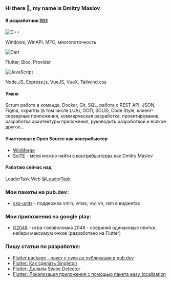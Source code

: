 ### Hi there 👋, my name is Dmitry Maslov

#### Я разработчик 🇷🇺

![C++](https://img.shields.io/badge/c++-15%20лет-%2300599C.svg?style=for-the-badge&logo=c%2B%2B&logoColor=white)

Windows, WinAPI, MFC, многопоточность

![Dart](https://img.shields.io/badge/dart-1%20год-%230175C2.svg?style=for-the-badge&logo=dart&logoColor=white)

Flutter, Bloc, Provider

![JavaScript](https://img.shields.io/badge/javascript-5%20месяцев-%23323330.svg?style=for-the-badge&logo=javascript&logoColor=%23F7DF1E)

Node.JS, Express.js, VueJS, VueX, Tailwind.css

#### Умею

Scrum работа в команде, Docker, Git, SQL, работа с REST API, JSON, Figma, скрипты (в том числе LUA), ООП, SOLID, Code Style, клиент-серверные приложения, коммерческая разработка, проектирование, разработка архитектуры приложения, руководить разработкой и всякое другое...

#### Участвовал в Open Source как контрибьютер

- [WinMerge](https://winmerge.org/)
- [SciTE](https://www.scintilla.org/SciTE.html) - меня можно найти в [контрибьютерах](https://www.scintilla.org/ScintillaHistory.html) как Dmitry Maslov

#### Работаю сейчас над

LeaderTask Web [@LeaderTask](https://github.com/leadertask)

### Мои пакеты на pub.dev:

- [css-units](https://pub.dev/packages/css_units) - поддержка vmin, vmax, vw, vh, rem в виджетах

### Мои приложения на google play:

- [G2048](https://play.google.com/store/apps/details?id=ru.simpopuska.game2048) - игра-головоломка 2048 - соединяй одинаковые плитки, набери максимум очков (разработано на Flutter)

### Пишу статьи по разработке:

- [Flutter package - пакет с нуля до публикации в pub.dev](https://zen.yandex.ru/media/id/5b9b6b8c1ad72800aeaa2614/6286903d3e78be4dd618c1cf)
- [Flutter: Как сделать Singleton](https://zen.yandex.ru/media/id/5b9b6b8c1ad72800aeaa2614/629edc425ed61e62b405555a)
- [Flutter: Делаем Swipe Detector](https://zen.yandex.ru/media/id/5b9b6b8c1ad72800aeaa2614/62944bea0afb373daf1e21fc)
- [Flutter: Локализация приложения с помощью пакета easy_localization](https://zen.yandex.ru/media/id/5b9b6b8c1ad72800aeaa2614/62762dd27854fa6bffccaefa)